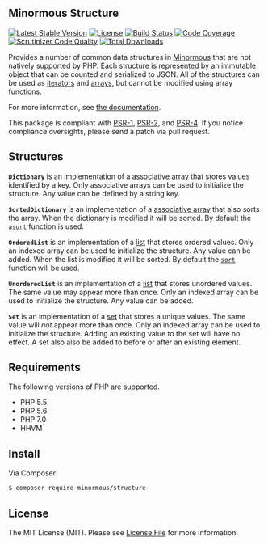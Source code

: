## Minormous Structure

[![Latest Stable Version](https://img.shields.io/packagist/v/minormous/structure.svg)](https://packagist.org/packages/minormous/structure)
[![License](https://img.shields.io/packagist/l/minormous/structure.svg)](https://github.com/minormous/structure/blob/master/LICENSE)
[![Build Status](https://travis-ci.org/minormous/structure.svg)](https://travis-ci.org/minormous/structure)
[![Code Coverage](https://scrutinizer-ci.com/g/minormous/structure/badges/coverage.png?b=master)](https://scrutinizer-ci.com/g/minormous/structure/?branch=master)
[![Scrutinizer Code Quality](https://scrutinizer-ci.com/g/minormous/structure/badges/quality-score.png?b=master)](https://scrutinizer-ci.com/g/minormous/structure/?branch=master)
[![Total Downloads](https://img.shields.io/packagist/dt/destrukt/destrukt.svg)](https://packagist.org/packages/destrukt/destrukt)

Provides a number of common data structures in [Minormous](http://minormous.github.io/)
that are not natively supported by PHP. Each structure is represented by an
immutable object that can be counted and serialized to JSON. All of the structures
can be used as [iterators][php-iterator] and [arrays][php-arrayaccess], but cannot
be modified using array functions.

[php-iterator]: http://php.net/manual/en/class.iterator.php
[php-arrayaccess]: http://php.net/manual/en/class.arrayaccess.php

For more information, see [the documentation][docs].

[docs]: http://minormousframework.readthedocs.org/en/latest/structure

This package is compliant with [PSR-1][], [PSR-2][], and [PSR-4][]. If you notice
compliance oversights, please send a patch via pull request.

[PSR-1]: https://github.com/php-fig/fig-standards/blob/master/accepted/PSR-1-basic-coding-standard.md
[PSR-2]: https://github.com/php-fig/fig-standards/blob/master/accepted/PSR-2-coding-style-guide.md
[PSR-4]: https://github.com/php-fig/fig-standards/blob/master/accepted/PSR-4-autoloader.md

## Structures

**`Dictionary`** is an implementation of a [associative array][wiki-dict] that
stores values identified by a key. Only associative arrays can be used to
initialize the structure. Any value can be defined by a string key.

**`SortedDictionary`** is an implementation of a [associative array][wiki-dict]
that also sorts the array. When the dictionary is modified it will be sorted.
By default the [`asort`][php-asort] function is used.

**`OrderedList`** is an implementation of a [list][wiki-list] that stores ordered
values. Only an indexed array can be used to initialize the structure. Any value
can be added. When the list is modified it will be sorted. By default the
[`sort`][php-sort] function will be used.

**`UnorderedList`** is an implementation of a [list][wiki-list] that stores
unordered values. The same value may appear more than once. Only an indexed array
can be used to initialize the structure. Any value can be added.

**`Set`** is an implementation of a [set][wiki-set] that stores a unique values.
The same value will *not* appear more than once. Only an indexed array can be used
to initialize the structure. Adding an existing value to the set will have no effect.
A set also also be added to before or after an existing element.

[wiki-dict]: https://en.wikipedia.org/wiki/Associative_array
[wiki-list]: https://en.wikipedia.org/wiki/List_(abstract_data_type)
[wiki-set]: https://en.wikipedia.org/wiki/Set_(abstract_data_type)

[php-sort]: http://php.net/sort
[php-asort]: http://php.net/asort

## Requirements

The following versions of PHP are supported.

* PHP 5.5
* PHP 5.6
* PHP 7.0
* HHVM

## Install

Via Composer

```bash
$ composer require minormous/structure
```

## License

The MIT License (MIT). Please see [License File](LICENSE) for more information.
